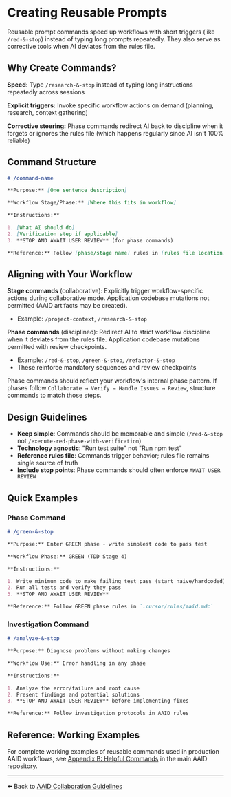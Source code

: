 # Creating Reusable Prompts

Reusable prompt commands speed up workflows with short triggers (like `/red-&-stop`) instead of typing long prompts repeatedly. They also serve as corrective tools when AI deviates from the rules file.

## Why Create Commands?

**Speed:** Type `/research-&-stop` instead of typing long instructions repeatedly across sessions

**Explicit triggers:** Invoke specific workflow actions on demand (planning, research, context gathering)

**Corrective steering:** Phase commands redirect AI back to discipline when it forgets or ignores the rules file (which happens regularly since AI isn't 100% reliable)

## Command Structure

```markdown
# /command-name

**Purpose:** [One sentence description]

**Workflow Stage/Phase:** [Where this fits in workflow]

**Instructions:**

1. [What AI should do]
2. [Verification step if applicable]
3. **STOP AND AWAIT USER REVIEW** (for phase commands)

**Reference:** Follow [phase/stage name] rules in [rules file location]
```

## Aligning with Your Workflow

**Stage commands** (collaborative): Explicitly trigger workflow-specific actions during collaborative mode. Application codebase mutations not permitted (AAID artifacts may be created).

- Example: `/project-context`, `/research-&-stop`

**Phase commands** (disciplined): Redirect AI to strict workflow discipline when it deviates from the rules file. Application codebase mutations permitted with review checkpoints.

- Example: `/red-&-stop`, `/green-&-stop`, `/refactor-&-stop`
- These reinforce mandatory sequences and review checkpoints

Phase commands should reflect your workflow's internal phase pattern. If phases follow `Collaborate → Verify → Handle Issues → Review`, structure commands to match those steps.

## Design Guidelines

- **Keep simple**: Commands should be memorable and simple (`/red-&-stop` not `/execute-red-phase-with-verification`)
- **Technology agnostic**: "Run test suite" not "Run npm test"
- **Reference rules file**: Commands trigger behavior; rules file remains single source of truth
- **Include stop points**: Phase commands should often enforce `AWAIT USER REVIEW`

## Quick Examples

### Phase Command

```markdown
# /green-&-stop

**Purpose:** Enter GREEN phase - write simplest code to pass test

**Workflow Phase:** GREEN (TDD Stage 4)

**Instructions:**

1. Write minimum code to make failing test pass (start naive/hardcoded)
2. Run all tests and verify they pass
3. **STOP AND AWAIT USER REVIEW**

**Reference:** Follow GREEN phase rules in `.cursor/rules/aaid.mdc`
```

### Investigation Command

```markdown
# /analyze-&-stop

**Purpose:** Diagnose problems without making changes

**Workflow Use:** Error handling in any phase

**Instructions:**

1. Analyze the error/failure and root cause
2. Present findings and potential solutions
3. **STOP AND AWAIT USER REVIEW** before implementing fixes

**Reference:** Follow investigation protocols in AAID rules
```

## Reference: Working Examples

For complete working examples of reusable commands used in production AAID workflows, see [Appendix B: Helpful Commands](https://github.com/dawid-dahl-umain/augmented-ai-development/blob/main/appendices/appendix-b/reusable-prompts.md) in the main AAID repository.

---

⬅️ Back to [AAID Collaboration Guidelines](../aaid-collaboration.md)
